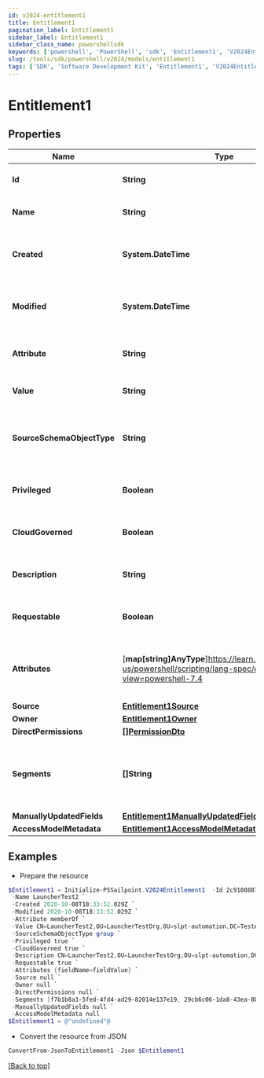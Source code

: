 ```yaml
---
id: v2024-entitlement1
title: Entitlement1
pagination_label: Entitlement1
sidebar_label: Entitlement1
sidebar_class_name: powershellsdk
keywords: ['powershell', 'PowerShell', 'sdk', 'Entitlement1', 'V2024Entitlement1'] 
slug: /tools/sdk/powershell/v2024/models/entitlement1
tags: ['SDK', 'Software Development Kit', 'Entitlement1', 'V2024Entitlement1']
---
```



# Entitlement1

## Properties

Name | Type | Description | Notes
------------ | ------------- | ------------- | -------------
**Id** | **String** | The entitlement id | [optional] 
**Name** | **String** | The entitlement name | [optional] 
**Created** | **System.DateTime** | Time when the entitlement was created | [optional] 
**Modified** | **System.DateTime** | Time when the entitlement was last modified | [optional] 
**Attribute** | **String** | The entitlement attribute name | [optional] 
**Value** | **String** | The value of the entitlement | [optional] 
**SourceSchemaObjectType** | **String** | The object type of the entitlement from the source schema | [optional] 
**Privileged** | **Boolean** | True if the entitlement is privileged | [optional] [default to $false]
**CloudGoverned** | **Boolean** | True if the entitlement is cloud governed | [optional] [default to $false]
**Description** | **String** | The description of the entitlement | [optional] 
**Requestable** | **Boolean** | True if the entitlement is requestable | [optional] [default to $false]
**Attributes** | [**map[string]AnyType**]https://learn.microsoft.com/en-us/powershell/scripting/lang-spec/chapter-04?view=powershell-7.4 | A map of free-form key-value pairs from the source system | [optional] 
**Source** | [**Entitlement1Source**](entitlement1-source) |  | [optional] 
**Owner** | [**Entitlement1Owner**](entitlement1-owner) |  | [optional] 
**DirectPermissions** | [**[]PermissionDto**](permission-dto) |  | [optional] 
**Segments** | **[]String** | List of IDs of segments, if any, to which this Entitlement is assigned. | [optional] 
**ManuallyUpdatedFields** | [**Entitlement1ManuallyUpdatedFields**](entitlement1-manually-updated-fields) |  | [optional] 
**AccessModelMetadata** | [**Entitlement1AccessModelMetadata**](entitlement1-access-model-metadata) |  | [optional] 

## Examples

- Prepare the resource
```powershell
$Entitlement1 = Initialize-PSSailpoint.V2024Entitlement1  -Id 2c91808874ff91550175097daaec161c `
 -Name LauncherTest2 `
 -Created 2020-10-08T18:33:52.029Z `
 -Modified 2020-10-08T18:33:52.029Z `
 -Attribute memberOf `
 -Value CN=LauncherTest2,OU=LauncherTestOrg,OU=slpt-automation,DC=TestAutomationAD,DC=local `
 -SourceSchemaObjectType group `
 -Privileged true `
 -CloudGoverned true `
 -Description CN=LauncherTest2,OU=LauncherTestOrg,OU=slpt-automation,DC=TestAutomationAD,DC=local `
 -Requestable true `
 -Attributes {fieldName=fieldValue} `
 -Source null `
 -Owner null `
 -DirectPermissions null `
 -Segments [f7b1b8a3-5fed-4fd4-ad29-82014e137e19, 29cb6c06-1da8-43ea-8be4-b3125f248f2a] `
 -ManuallyUpdatedFields null `
 -AccessModelMetadata null
$Entitlement1 = @"undefined"@
```

- Convert the resource from JSON
```powershell
ConvertFrom-JsonToEntitlement1 -Json $Entitlement1
```


[[Back to top]](#) 

